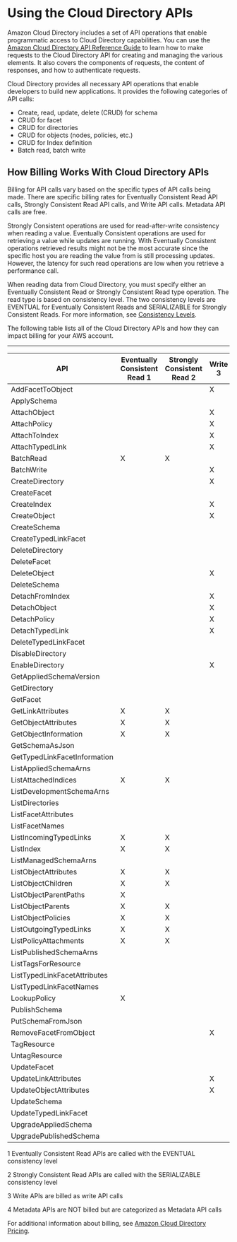 # Using the Cloud Directory APIs<a name="using_api"></a>

Amazon Cloud Directory includes a set of API operations that enable programmatic access to Cloud Directory capabilities\. You can use the [Amazon Cloud Directory API Reference Guide](http://docs.aws.amazon.com/clouddirectory/latest/APIReference/welcome.html) to learn how to make requests to the Cloud Directory API for creating and managing the various elements\. It also covers the components of requests, the content of responses, and how to authenticate requests\.

Cloud Directory provides all necessary API operations that enable developers to build new applications\. It provides the following categories of API calls:
+ Create, read, update, delete \(CRUD\) for schema
+ CRUD for facet
+ CRUD for directories
+ CRUD for objects \(nodes, policies, etc\.\)
+ CRUD for Index definition
+ Batch read, batch write

## How Billing Works With Cloud Directory APIs<a name="billingcdapis"></a>

Billing for API calls vary based on the specific types of API calls being made\. There are specific billing rates for Eventually Consistent Read API calls, Strongly Consistent Read API calls, and Write API calls\. Metadata API calls are free\. 

Strongly Consistent operations are used for read\-after\-write consistency when reading a value\. Eventually Consistent operations are used for retrieving a value while updates are running\. With Eventually Consistent operations retrieved results might not be the most accurate since the specific host you are reading the value from is still processing updates\. However, the latency for such read operations are low when you retrieve a performance call\. 

When reading data from Cloud Directory, you must specify either an Eventually Consistent Read or Strongly Consistent Read type operation\. The read type is based on consistency level\. The two consistency levels are EVENTUAL for Eventually Consistent Reads and SERIALIZABLE for Strongly Consistent Reads\. For more information, see [Consistency Levels](directory_objects_consistency_levels.md)\. 

The following table lists all of the Cloud Directory APIs and how they can impact billing for your AWS account\.


****  

| API | Eventually Consistent Read 1 | Strongly Consistent Read 2 | Write 3 | Metadata 4 | 
| --- | --- | --- | --- | --- | 
| AddFacetToObject |  |  | X |  | 
| ApplySchema |  |  |  | X | 
| AttachObject |  |  | X |  | 
| AttachPolicy |  |  | X |  | 
| AttachToIndex |  |  | X |  | 
| AttachTypedLink |  |  | X |  | 
| BatchRead | X | X |  |  | 
| BatchWrite |  |  | X |  | 
| CreateDirectory |  |  | X |  | 
| CreateFacet |  |  |  | X | 
| CreateIndex |  |  | X |  | 
| CreateObject |  |  | X |  | 
| CreateSchema |  |  |  | X | 
| CreateTypedLinkFacet |  |  |  | X | 
| DeleteDirectory |  |  |  | X | 
| DeleteFacet |  |  |  | X | 
| DeleteObject |  |  | X |  | 
| DeleteSchema |  |  |  | X | 
| DetachFromIndex |  |  | X |  | 
| DetachObject |  |  | X |  | 
| DetachPolicy |  |  | X |  | 
| DetachTypedLink |  |  | X |  | 
| DeleteTypedLinkFacet |  |  |  | X | 
| DisableDirectory |  |  |  | X | 
| EnableDirectory |  |  | X |  | 
| GetAppliedSchemaVersion |  |  |  | X | 
| GetDirectory |  |  |  | X | 
| GetFacet |  |  |  | X | 
| GetLinkAttributes | X | X |  |  | 
| GetObjectAttributes | X | X |  |  | 
| GetObjectInformation | X | X |  |  | 
| GetSchemaAsJson |  |  |  | X | 
| GetTypedLinkFacetInformation |  |  |  | X | 
| ListAppliedSchemaArns |  |  |  | X | 
| ListAttachedIndices | X | X |  |  | 
| ListDevelopmentSchemaArns |  |  |  | X | 
| ListDirectories |  |  |  | X | 
| ListFacetAttributes |  |  |  | X | 
| ListFacetNames |  |  |  | X | 
| ListIncomingTypedLinks | X | X |  |  | 
| ListIndex | X | X |  |  | 
| ListManagedSchemaArns |  |  |  | X | 
| ListObjectAttributes | X | X |  |  | 
| ListObjectChildren | X | X |  |  | 
| ListObjectParentPaths | X |  |  |  | 
| ListObjectParents | X | X |  |  | 
| ListObjectPolicies | X | X |  |  | 
| ListOutgoingTypedLinks | X | X |  |  | 
| ListPolicyAttachments | X | X |  |  | 
| ListPublishedSchemaArns |  |  |  | X | 
| ListTagsForResource |  |  |  | X | 
| ListTypedLinkFacetAttributes |  |  |  | X | 
| ListTypedLinkFacetNames |  |  |  | X | 
| LookupPolicy | X |  |  |  | 
| PublishSchema |  |  |  | X | 
| PutSchemaFromJson |  |  |  | X | 
| RemoveFacetFromObject |  |  | X |  | 
| TagResource |  |  |  | X | 
| UntagResource |  |  |  | X | 
| UpdateFacet |  |  |  | X | 
| UpdateLinkAttributes |  |  | X |  | 
| UpdateObjectAttributes |  |  | X |  | 
| UpdateSchema |  |  |  | X | 
| UpdateTypedLinkFacet |  |  |  | X | 
| UpgradeAppliedSchema |  |  |  | X | 
| UpgradePublishedSchema |  |  |  | X | 

1 Eventually Consistent Read APIs are called with the EVENTUAL consistency level

2 Strongly Consistent Read APIs are called with the SERIALIZABLE consistency level

3 Write APIs are billed as write API calls

4 Metadata APIs are NOT billed but are categorized as Metadata API calls

For additional information about billing, see [Amazon Cloud Directory Pricing](https://aws.amazon.com/cloud-directory/pricing/)\.